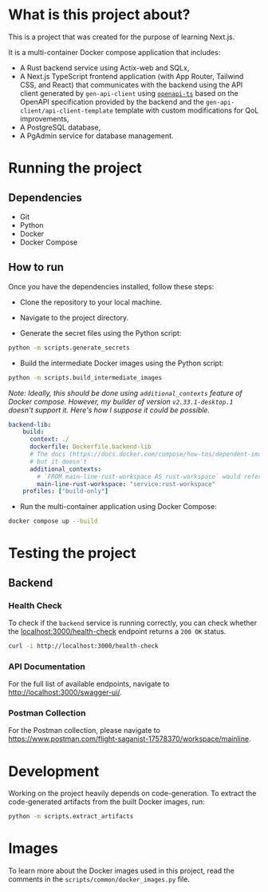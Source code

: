 # What is this project about?

This is a project that was created for the purpose of learning Next.js.

It is a multi-container Docker compose application that includes:

* A Rust backend service using Actix-web and SQLx,
* A Next.js TypeScript frontend application (with App Router, Tailwind CSS, and React) that communicates with the backend using the API client generated by `gen-api-client` using [`openapi-ts`](https://github.com/hey-api/openapi-ts) based on the OpenAPI specification provided by the backend and the `gen-api-client/api-client-template` template with custom modifications for QoL improvements,
* A PostgreSQL database,
* A PgAdmin service for database management.

# Running the project

## Dependencies

* Git
* Python
* Docker
* Docker Compose

## How to run

Once you have the dependencies installed, follow these steps:

* Clone the repository to your local machine.
* Navigate to the project directory.

* Generate the secret files using the Python script:

```bash
python -m scripts.generate_secrets
```

* Build the intermediate Docker images using the Python script:

```bash
python -m scripts.build_intermediate_images
```

*Note: Ideally, this should be done using `additional_contexts` feature of Docker compose. However, my builder of version `v2.33.1-desktop.1` doesn't support it. Here's how I suppose it could be possible.*

```yml
backend-lib:
    build:
      context: ./
      dockerfile: Dockerfile.backend-lib
      # The docs (https://docs.docker.com/compose/how-tos/dependent-images/#use-another-services-image-as-the-base-image) state it should work
      # but it doesn't
      additional_contexts:
        # `FROM main-line-rust-workspace AS rust-workspace` would reference this image
        main-line-rust-workspace: "service:rust-workspace"
    profiles: ["build-only"]
```

* Run the multi-container application using Docker Compose:

```bash
docker compose up --build
```

# Testing the project

## Backend

### Health Check

To check if the `backend` service is running correctly, you can check whether the <localhost:3000/health-check> endpoint returns a `200 OK` status.

```bash
curl -i http://localhost:3000/health-check
```

### API Documentation

For the full list of available endpoints, navigate to <http://localhost:3000/swagger-ui/>.

### Postman Collection

For the Postman collection, please navigate to <https://www.postman.com/flight-saganist-17578370/workspace/mainline>.

# Development

Working on the project heavily depends on code-generation. To extract the code-generated artifacts from the built Docker images, run:

```bash
python -m scripts.extract_artifacts
```

# Images

To learn more about the Docker images used in this project, read the comments in the `scripts/common/docker_images.py` file.
